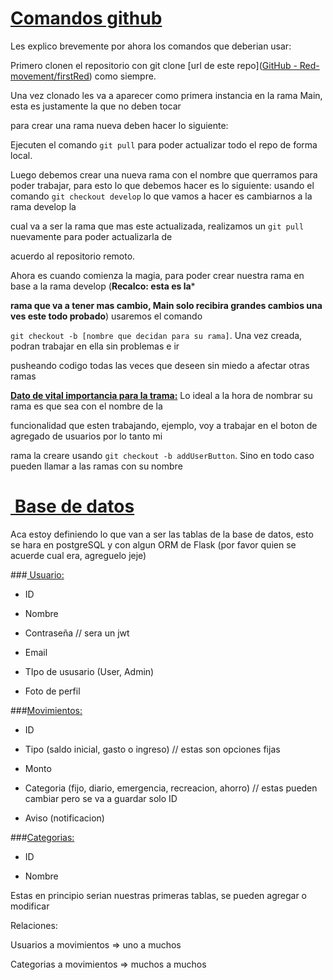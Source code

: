 # <u>Comandos github</u>

Les explico brevemente por ahora los comandos que deberian usar:

Primero clonen el repositorio con git clone [url de este repo]([GitHub - Red-movement/firstRed](https://github.com/Red-movement/firstRed.git)) como siempre.

Una vez clonado les va a aparecer como primera instancia en la rama Main, esta es justamente la que no deben tocar

para crear una rama nueva deben hacer lo siguiente:

Ejecuten el comando `git pull` para poder actualizar todo el repo de forma local.

Luego debemos crear una nueva rama con el nombre que querramos para poder trabajar, para esto lo que debemos hacer es lo siguiente: usando el comando `git checkout develop` lo que vamos a hacer es cambiarnos a la rama develop la

cual va a ser la rama que mas este actualizada, realizamos un `git pull` nuevamente para poder actualizarla de

acuerdo al repositorio remoto.

Ahora es cuando comienza la magia, para poder crear nuestra rama en base a la rama develop (**Recalco: esta es la***

**rama que va a tener mas cambio, Main solo recibira grandes cambios una ves este todo probado**) usaremos el comando

`git checkout -b [nombre que decidan para su rama]`. Una vez creada, podran trabajar en ella sin problemas e ir

pusheando codigo todas las veces que deseen sin miedo a afectar otras ramas

**<u>Dato de vital importancia para la trama:</u>** Lo ideal a la hora de nombrar su rama es que sea con el nombre de la

funcionalidad que esten trabajando, ejemplo, voy a trabajar en el boton de agregado de usuarios por lo tanto mi

rama la creare usando `git checkout -b addUserButton`. Sino en todo caso pueden llamar a las ramas con su nombre



# <u> Base de datos</u>

Aca estoy definiendo lo que van a ser las tablas de la base de datos, esto se hara en postgreSQL y con algun ORM de Flask (por favor quien se acuerde cual era, agreguelo jeje)



###<u> Usuario:</u>

- ID

- Nombre

- Contraseña // sera un jwt

- Email

- TIpo de ususario (User, Admin)

- Foto de perfil



###<u>Movimientos:</u>

- ID

- Tipo (saldo inicial, gasto o ingreso) // estas son opciones fijas

- Monto

- Categoria (fijo, diario, emergencia, recreacion, ahorro) // estas pueden cambiar pero se va a guardar solo ID

- Aviso (notificacion)



###<u>Categorias:</u>

- ID

- Nombre



Estas en principio serian nuestras primeras tablas, se pueden agregar o modificar

Relaciones:

Usuarios a movimientos => uno a muchos

Categorias a movimientos => muchos a muchos


